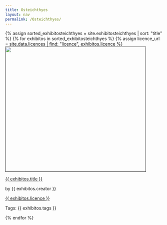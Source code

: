```yaml
---
title: Osteichthyes
layout: nav
permalink: /Osteichthyes/
---
```

<div id = "animal_os">
  {% assign sorted_exhibitosteichthyes = site.exhibitosteichthyes | sort: "title" %}
  {% for exhibitos in sorted_exhibitosteichthyes %}
    {% assign licence_url = site.data.licences | find: "licence", exhibitos.licence %}
    <div class = "grid_cell">
      <a href = " "><img src="{{ exhibitos.image-url }}" class="gallery_thumb" width="450" height="400"></a >
      <p class = "caption"><a href = "{{ exhibitos.url | relative_url }}">{{ exhibitos.title }}</a ></p> 
      <p>by {{ exhibitos.creator }}</p>
      <p><a href="{{ licence_url.url }}">{{ exhibitos.licence }}</a ></p >
      <p>Tags: {{ exhibitos.tags }}</p >
    </div>
  {% endfor %}
</div>